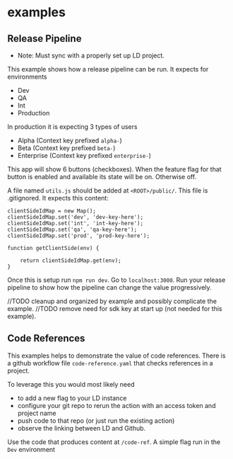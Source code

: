 # examples


## Release Pipeline

* Note: Must sync with a properly set up LD project.

This example shows how a release pipeline can be run. It expects for environments

- Dev
- QA
- Int
- Production

In production it is expecting 3 types of users

- Alpha (Context key prefixed `alpha-`)
- Beta (Context key prefixed `beta-`)
- Enterprise (Context key prefixed `enterprise-`)

This app will show 6 buttons (checkboxes). When the feature flag for that button is enabled and available its state will be on. Otherwise off.

A file named `utils.js` should be added at `<ROOT>/public/`. This file is .gitignored. It expects this content:

```
clientSideIdMap = new Map();
clientSideIdMap.set('dev', 'dev-key-here');
clientSideIdMap.set('int', 'int-key-here');
clientSideIdMap.set('qa', 'qa-key-here');
clientSideIdMap.set('prod', 'prod-key-here');

function getClientSide(env) {

    return clientSideIdMap.get(env);
}

```

Once this is setup run `npm run dev`. Go to `localhost:3000`. Run your release pipeline to show how the pipeline can change the value progressively.

//TODO cleanup and organized by example and possibly complicate the example.
//TODO remove need for sdk key at start up (not needed for this example).

## Code References

This examples helps to demonstrate the value of code references. There is a github workflow file `code-reference.yaml` that checks references in a project.

To leverage this you would most likely need 
- to add a new flag to your LD instance
- configure your git repo to rerun the action with an access token and project name
- push code to that repo (or just run the existing action)
- observe the linking between LD and Github. 

Use the code that produces content at `/code-ref`. A simple flag run in the `Dev` environment